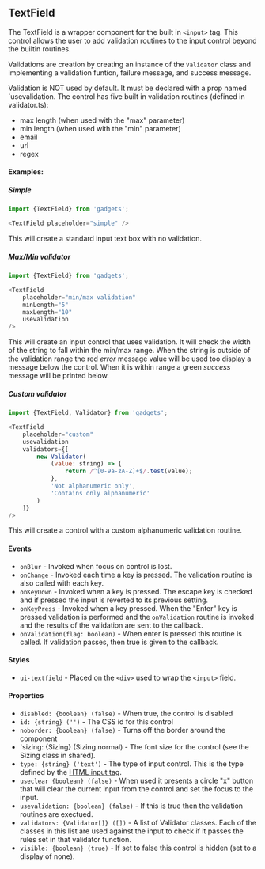<a name="module_TextField"></a>

## TextField
The TextField is a wrapper component for the built in `<input>` tag.  Thiscontrol allows the user to add validation routines to the input controlbeyond the builtin routines.Validations are creation by creating an instance of the `Validator` class andimplementing a validation funtion, failure message, and success message.Validation is NOT used by default.  It must be declared with a prop named`usevalidation.  The control has five built in validation routines (definedin validator.ts):- max length (when used with the "max" parameter)- min length (when used with the "min" parameter)- email- url- regex#### Examples:##### Simple```javascriptimport {TextField} from 'gadgets';<TextField placeholder="simple" />```This will create a standard input text box with no validation.##### Max/Min validator```javascriptimport {TextField} from 'gadgets';<TextField    placeholder="min/max validation"    minLength="5"    maxLength="10"    usevalidation/>```This will create an input control that uses validation.  It will check thewidth of the string to fall within the min/max range.  When the string isoutside of the validation range the red *error* message value will be usedtoo display a message below the control.  When it is within range a green*success* message will be printed below.##### Custom validator```javascriptimport {TextField, Validator} from 'gadgets';<TextField    placeholder="custom"    usevalidation    validators={[        new Validator(            (value: string) => {                return /^[0-9a-zA-Z]+$/.test(value);            },            'Not alphanumeric only',            'Contains only alphanumeric'        )    ]}/>```This will create a control with a custom alphanumeric validation routine.#### Events- `onBlur` - Invoked when focus on control is lost.- `onChange` - Invoked each time a key is pressed.  The validation routine isalso called with each key.- `onKeyDown` - Invoked when a key is pressed.  The escape key is checkedand if pressed the input is reverted to its previous setting.- `onKeyPress` - Invoked when a key pressed.  When the "Enter" key is pressedvalidation is performed and the `onValidation` routine is invoked and theresults of the validation are sent to the callback.- `onValidation(flag: boolean)` - When enter is pressed this routine iscalled.  If validation passes, then true is given to the callback.#### Styles- `ui-textfield` - Placed on the `<div>` used to wrap the `<input>` field.#### Properties- `disabled: {boolean} (false)` - When true, the control is disabled- `id: {string} ('')` - The CSS id for this control- `noborder: {boolean} (false)` - Turns off the border around the component- `sizing: {Sizing} (Sizing.normal) - The font size for the control (seethe Sizing class in shared).- `type: {string} ('text')` - The type of input control.  This is the typedefined by the [HTML input tag](https://developer.mozilla.org/en-US/docs/Web/HTML/Element/input).- `useclear {boolean} (false)` - When used it presents a circle "x" buttonthat will clear the current input from the control and set the focus tothe input.- `usevalidation: {boolean} (false)` - If this is true then the validationroutines are exectued.- `validators: {Validator[]} ([])` - A list of Validator classes.  Each of theclasses in this list are used against the input to check if it passes therules set in that validator function.- `visible: {boolean} (true)` - If set to false this control is hidden (setto a display of none).

